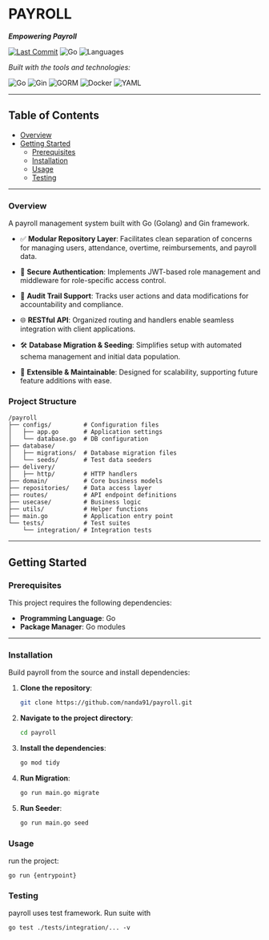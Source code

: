 # PAYROLL

_**Empowering Payroll**_

[![Last Commit](https://img.shields.io/github/last-commit/yourusername/payroll?style=flat-square)](https://github.com/yourusername/payroll)
![Go](https://img.shields.io/badge/go-100.0%25-brightgreen.svg?style=flat-square)
![Languages](https://img.shields.io/github/languages/count/yourusername/payroll?style=flat-square)

_Built with the tools and technologies:_

![Go](https://img.shields.io/badge/-Go-00ADD8?logo=go&logoColor=white&style=flat-square)
![Gin](https://img.shields.io/badge/-Gin-black?logo=go&style=flat-square)
![GORM](https://img.shields.io/badge/-GORM-gray?style=flat-square)
![Docker](https://img.shields.io/badge/-Docker-2496ED?logo=docker&logoColor=white&style=flat-square)
![YAML](https://img.shields.io/badge/-YAML-red?style=flat-square)

---

## Table of Contents

- [Overview](#overview)
- [Getting Started](#getting-started)
  - [Prerequisites](#prerequisites)
  - [Installation](#installation)
  - [Usage](#usage)
  - [Testing](#testing)

---

### Overview

A payroll management system built with Go (Golang) and Gin framework.
- ✅ **Modular Repository Layer**: Facilitates clean separation of concerns for managing users, attendance, overtime, reimbursements, and payroll data.

- 🔐 **Secure Authentication**: Implements JWT-based role management and middleware for role-specific access control.

- 🧾 **Audit Trail Support**: Tracks user actions and data modifications for accountability and compliance.

- 🌐 **RESTful API**: Organized routing and handlers enable seamless integration with client applications.

- 🛠️ **Database Migration & Seeding**: Simplifies setup with automated schema management and initial data population.

- 🔁 **Extensible & Maintainable**: Designed for scalability, supporting future feature additions with ease.


### Project Structure

```text
/payroll
├── configs/         # Configuration files
│   ├── app.go       # Application settings
│   └── database.go  # DB configuration
├── database/
│   ├── migrations/  # Database migration files
│   └── seeds/       # Test data seeders
├── delivery/
│   ├── http/        # HTTP handlers
├── domain/          # Core business models
├── repositories/    # Data access layer
├── routes/          # API endpoint definitions
├── usecase/         # Business logic
├── utils/           # Helper functions
├── main.go          # Application entry point
└── tests/           # Test suites
    └── integration/ # Integration tests
```


---

## Getting Started

### Prerequisites

This project requires the following dependencies:

- **Programming Language**: Go
- **Package Manager**: Go modules

---

### Installation

Build payroll from the source and install dependencies:

1. **Clone the repository**:

   ```bash
   git clone https://github.com/nanda91/payroll.git

2. **Navigate to the project directory**:

   ```bash
   cd payroll

3. **Install the dependencies**:

   ```bash
   go mod tidy

4. **Run Migration**:

   ```bash
   go run main.go migrate

5. **Run Seeder**:

   ```bash
   go run main.go seed
   

### Usage

run the project:

    go run {entrypoint}

### Testing

payroll uses test framework. Run suite with

    go test ./tests/integration/... -v
